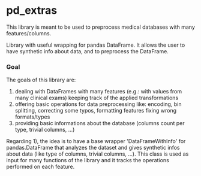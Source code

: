 # pd_extras

This library is meant to be used to preprocess medical databases with many features/columns.

Library with useful wrapping for pandas DataFrame. It allows the user to have synthetic info about data, and to preprocess the DataFrame.


### Goal
The goals of this library are:
1. dealing with DataFrames with many features (e.g.: with values from many clinical exams) keeping track of 
the applied transformations
2. offering basic operations for data preprocessing like: encoding, bin splitting, correcting some typos, 
formatting features fixing wrong formats/types
3. providing basic informations about the database (columns count per type, trivial columns, ...)

Regarding 1), the idea is to have a base wrapper 'DataFrameWithInfo' for pandas.DataFrame that analyzes the dataset 
and gives synthetic infos about data (like type of columns, trivial columns, ...).
This class is used as input for many functions of the library and it tracks the operations performed on each feature.
